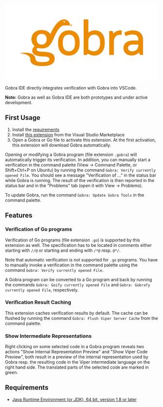 <img src="images/gobra.png" height="250">

Gobra IDE directly integrates verification with Gobra into VSCode.

**Note:** Gobra as well as Gobra IDE are both prototypes and under active development.

## First Usage
1. Install the [requirements](#requirements)
2. Install [this extension](https://marketplace.visualstudio.com/items?itemName=viper-admin.gobra-ide) from the Visual Studio Marketplace
3. Open a Gobra or Go file to activate this extension. At the first activation, this extension will download Gobra automatically.

Opening or modifying a Gobra program (file extension `.gobra`) will automatically trigger its verification.
In addition, you can manually start a verification in the command palette (View -> Command Palette, or Shift+Ctrl+P on Ubuntu) by running the command `Gobra: Verify currently opened File`.
You should see a message "Verification of ..." in the status bar while Gobra is running. 
The result of the verification is then reported in the status bar and in the "Problems" tab (open it with View -> Problems).

To update Gobra, run the command `Gobra: Update Gobra Tools` in the command palette.

## Features
### Verification of Go programs
Verification of Go programs (file extension `.go`) is supported by this extension as well.
The specification has to be located in comments either starting with `//@` or starting and ending with `/*@` resp. `@*/`.

Note that automatic verification is not supported for `.go` programs.
You have to manually invoke a verification in the command palette using the command `Gobra: Verify currently opened File`.

A Gobra program can be converted to a Go program and back by running the commands `Gobra: Goify currently opened File` and `Gobra: Gobrafy currently opened File`, respectively.

### Verification Result Caching
This extension caches verification results by default.
The cache can be flushed by running the command `Gobra: Flush Viper Server Cache` from the command palette.

### Show Intermediate Representations
Right clicking on some selected code in a Gobra program reveals two actions "Show Internal Representation Preview" and "Show Viper Code Preview", both result in a preview of the internal representation used by Gobra resp. the resulting code in the Viper intermediate language on the right hand side.
The translated parts of the selected code are marked in green.

## Requirements
- [Java Runtime Environment (or JDK), 64 bit, version 1.8 or later](https://www.java.com/en/download/)

